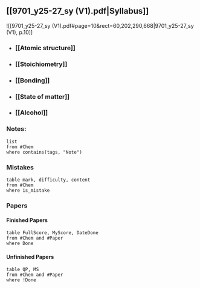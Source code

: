 ## [[9701_y25-27_sy (V1).pdf|Syllabus]]
![[9701_y25-27_sy (V1).pdf#page=10&rect=60,202,290,668|9701_y25-27_sy (V1), p.10]]

- ### [[Atomic structure]]
- ### [[Stoichiometry]]
- ### [[Bonding]]
- ### [[State of matter]]
- ### [[Alcohol]]
### Notes:
```dataview
list
from #Chem
where contains(tags, "Note")
```
### Mistakes
```dataview
table mark, difficulty, content
from #Chem 
where is_mistake
```

### Papers

#### Finished Papers
```dataview
table FullScore, MyScore, DateDone
from #Chem and #Paper
where Done
```
#### Unfinished Papers
```dataview
table QP, MS
from #Chem and #Paper
where !Done
```


